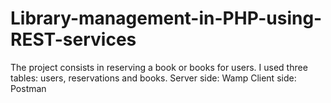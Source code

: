 # Library-management-in-PHP-using-REST-services

The project consists in reserving a book or books for users.  I used three tables: users, reservations and books.
Server side: Wamp
Client side: Postman
